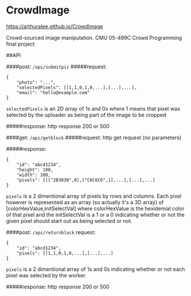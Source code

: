 CrowdImage
==========
https://arthuralee.github.io/CrowdImage

Crowd-sourced image manipulation. CMU 05-499C Crowd Programming final project
  

##API

####post: `/api/submitpic`
#####request:
	
	{
		"photo": "...",
		"selectedPixels": [[1,1,0,1,0,...],[...],...],
		"email": "hello@example.com"
	}
`selectedPixels` is an 2D array of 1s and 0s where 1 means that pixel was selected by the uploader as being part of the image to be cropped

#####response:
http response 200 or 500

####get: `/api/getblock`
#####request:
http get request (no parameters)

#####response:
	
	{
		"id": "abcd1234",
		"height": 100,
		"width": 100,
		"pixels": [[["2B303B",0],["C6C6C6",1],...],[...],...]
	}
`pixels` is a 2 dimentional array of pixels by rows and columns. Each pixel however is represented as an array (so actually it's a 3D array) of [colorHexValue,initSelectVal] where colorHexValue is the hexidemial color of that pixel and the initSelectVal is a 1 or a 0 indicating whether or not the given pixel should start out as being selected or not.

####post: `/api/returnblock`
request:
	
	{
		"id": "abcd1234",
		"pixels": [[1,1,0,1,0,...],[...],...]
	}
`pixels` is a 2 dimentional array of 1s and 0s indicating whether or not each pixel was selected by the worker.

#####response:
http response 200 or 500
